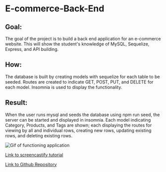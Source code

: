# E-commerce-Back-End

## Goal:
The goal of the project is to build a back end application for an e-commerce website. This will show the student's knowledge of MySQL, Sequelize, Express, and API building.
## How:
The database is built by creating models with sequelize for each table to be seeded. Routes are created to indicate GET, POST, PUT, and DELETE for each model. Insomnia is used to display the functionality.
## Result:
When the user runs mysql and seeds the database using npm run seed, the server can be started and displayed in insomnia. Each model indicating Category, Products, and Tags are shown; each displaying the routes for viewing by all and individual rows, creating new rows, updating existing rows, and deleting existing rows.

![Gif of functioning application](./Assets/E-Commerce%20Back%20End.gif)  

[Link to screencastify tutorial](https://drive.google.com/file/d/1iEBGIQ_KZJ13i9JT4z5fmku0Wanbnfu9/view)  

[Link to Github Repository](https://github.com/NiklasSolomon/E-commerce-Back-End)